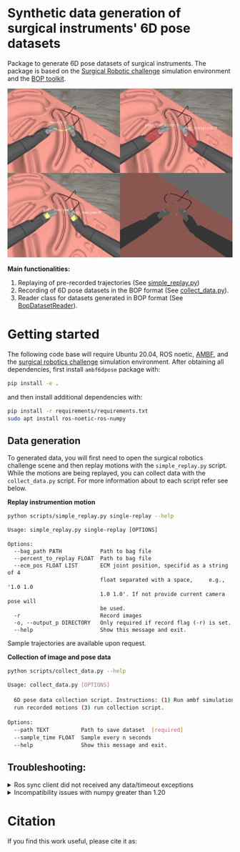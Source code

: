 # Synthetic data generation of surgical instruments' 6D pose datasets​ 

Package to generate 6D pose datasets of surgical instruments. The package is based on the [Surgical Robotic challenge][SRC-github] simulation environment and the [BOP toolkit][BOP-github].

<p align="center">
<img src="./docs/imgs/main_fig.png" width="700">
</p>


**Main functionalities:**

1. Replaying of pre-recorded trajectories (See [simple_replay.py](./scripts/simple_replay.py)) 
2. Recording of  6D pose datasets in the BOP format (See [collect_data.py](./scripts/collect_data.py)).
3. Reader class for datasets generated in BOP format (See [BopDatasetReader](./ambf6dpose/DataCollection/BOPSaver/BopReader.py)).

# Getting started

The following code base will require Ubuntu 20.04, ROS noetic, [AMBF][ambf-github], and the [surgical robotics challenge][SRC-github] simulation environment. After obtaining all dependencies, first install `ambf6dpose` package with:

```bash
pip install -e .
```

and then install additional dependencies with:

```bash
pip install -r requirements/requirements.txt
sudo apt install ros-noetic-ros-numpy
```

## Data generation  

To generated data, you will first need to open the surgical robotics challenge scene and then replay motions with the `simple_replay.py` script. While the motions are being replayed, you can collect data with the `collect_data.py` script. For more information about to each script refer see below.


**Replay instrumention motion**

```bash
python scripts/simple_replay.py single-replay --help
```

```
Usage: simple_replay.py single-replay [OPTIONS]

Options:
  --bag_path PATH            Path to bag file
  --percent_to_replay FLOAT  Path to bag file
  --ecm_pos FLOAT LIST       ECM joint position, specifid as a string of 4
                             float separated with a space,     e.g., '1.0 1.0
                             1.0 1.0'. If not provide current camera pose will
                             be used.
  -r                         Record images
  -o, --output_p DIRECTORY   Only required if record flag (-r) is set.
  --help                     Show this message and exit.
```

Sample trajectories are available upon request.

**Collection of image and pose data**
```bash
python scripts/collect_data.py --help
```

```bash
Usage: collect_data.py [OPTIONS]

  6D pose data collection script. Instructions: (1) Run ambf simulation (2)
  run recorded motions (3) run collection script.

Options:
  --path TEXT          Path to save dataset  [required]
  --sample_time FLOAT  Sample every n seconds
  --help               Show this message and exit.
```


## Troubleshooting:

<details>
<summary> Ros sync client did not received any data/timeout exceptions </summary>
<br>
Ros topic for images are hardcoded on the [Rostopics.py](./ambf6dpose/DataCollection/Rostopics.py). If you are using a different topic names, the ROS sync client will not generate any data to be saved. In particular, check if the toolpitchlink state for PSM1 and PSM2 are being published. These are not published by default on the simulation environment

```
/ambf/env/psm1/toolpitchlink/Command
/ambf/env/psm2/toolpitchlink/Command
```

To start publishing change the toolpitchlink BODY `passive flag` to `false` in the [PSM ADF files](https://github.com/surgical-robotics-ai/surgical_robotics_challenge/blob/eb82bdea8a10550b8dfad6fc9f8dd8002c6ad925/ADF/psm1.yaml#L415). You will have to do this for both PSMs.

</details>

<details>
<summary> Incompatibility issues with numpy greater than 1.20 </summary>

<br>
If you find incompatibility issues with your numpy version, you will probably need to modify some source files of <code>ros_numpy</code> to remove the numpy deprecated attributes. Replace <code>np.float</code> for <code>float</code> at line 224 of <code>point_cloud2.py</code>.  

<br>

``` bash
File "/opt/ros/noetic/lib/python3/dist-packages/ros_numpy/point_cloud2.py", li ne 224 , in def get_xyz_points(cloud_array, remove_nans=True, dtype=np.float):
File "/home/jin/.local/lib/python3.8/site-packages/numpy/init.py", line 30 5 , in _getattr

raise AttributeError(former_attrs[attr])
AttributeError: module 'numpy' has no attribute 'float'.
'np.float" was a deprecated alias for the builtin 'float'. To avoid this error 
In existing code, use 'float' by itself. Doing this will not modify any behavior and is safe. If you specifically wanted the numpy scalar type, use 'np.float64" here.
The aliases was originally deprecated in NumPy 1.20; for more details and guidan ce see the original release note at:
https://numpy.org/devdocs/release/1.20.0-notes.html#deprecations
```

</details>


# Citation
If you find this work useful, please cite it as:

```bibtex

```

[//]: # (Important resources)

[SRC-github]: https://github.com/surgical-robotics-ai/surgical_robotics_challenge
[BOP-github]: https://github.com/thodan/bop_toolkit 
[ambf-github]: https://github.com/WPI-AIM/ambf/tree/ambf-2.0
